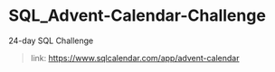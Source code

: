 # SQL_Advent-Calendar-Challenge
 24-day SQL Challenge

> link: https://www.sqlcalendar.com/app/advent-calendar
